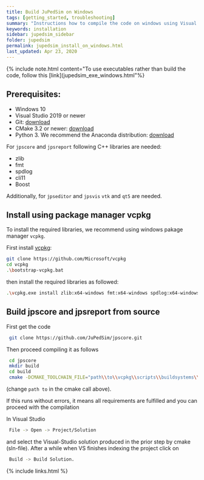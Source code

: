 ```yaml
---
title: Build JuPedSim on Windows
tags: [getting_started, troubleshooting]
summary: "Instructions how to compile the code on windows using Visual Studio"
keywords: installation
sidebar: jupedsim_sidebar
folder: jupedsim
permalink: jupedsim_install_on_windows.html
last_updated: Apr 23, 2020
---
```


{% include note.html content="To use executables rather than build the code, follow this [link](jupedsim_exe_windows.html"%}

## Prerequisites:

- Windows 10
- Visual Studio 2019 or newer
- Git: [download](https://git-scm.com/downloads)
- CMake 3.2 or newer: [download](https://cmake.org/download/)
- Python 3. We recommend the Anaconda distribution: [download](https://repo.anaconda.com/archive/Anaconda3-2019.10-Windows-x86_64.exe)

For `jpscore` and `jpsreport` following C++ libraries are needed:

- zlib
- fmt
- spdlog
- cli11
- Boost

Additionally, for `jpseditor` and `jpsvis` `vtk` and `qt5` are needed.

## Install using package manager vcpkg

To install the required libraries, we recommend using windows pakage manager `vcpkg`.

First install [vcpkg](https://github.com/Microsoft/vcpkg):

```bash
git clone https://github.com/Microsoft/vcpkg
cd vcpkg
.\bootstrap-vcpkg.bat
```

then install the required libraries as followed:

```bash
.\vcpkg.exe install zlib:x64-windows fmt:x64-windows spdlog:x64-windows cli11:x64-windows boost:x64-windows
```

## Build jpscore and jpsreport from source

First get the code

```bash
 git clone https://github.com/JuPedSim/jpscore.git
```

Then proceed compiling it as follows

```bash
 cd jpscore
 mkdir build
 cd build
 cmake -DCMAKE_TOOLCHAIN_FILE="path\\to\\vcpkg\\scripts\\buildsystems\\vcpkg.cmake" ..
```

(change `path to` in the cmake call above).

If this runs without errors, it means all requirements are fulfilled and you can proceed with the compilation


In Visual Studio 

```bash
 File -> Open -> Project/Solution
```

and select the Visual-Studio solution produced in the prior step by cmake (sln-file).
After a while when VS finishes indexing the project click on

```bash
 Build -> Build Solution.
```

{% include links.html %}
